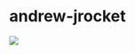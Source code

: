 # andrew-jrocket

![](https://cdn1.iconfinder.com/data/icons/space-filled-outline-35/64/Rocket-256.png)
